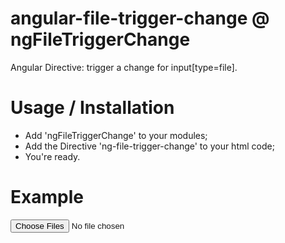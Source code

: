 # angular-file-trigger-change @ ngFileTriggerChange
Angular Directive: trigger a change for input[type=file].

# Usage / Installation
- Add 'ngFileTriggerChange' to your modules;
- Add the Directive 'ng-file-trigger-change' to your html code;
- You're ready.

# Example
<input
  type="file"
  ng-model="vm.files"
  ng-change="vm.fileChanged()"
  ng-file-trigger-change
  accept="image/*"
  capture
  multiple
/>
